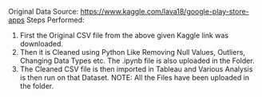 Original Data Source: https://www.kaggle.com/lava18/google-play-store-apps
Steps Performed:
1. First the Original CSV file from the above given Kaggle link was downloaded.
2. Then it is Cleaned using Python Like Removing Null Values, Outliers, Changing Data Types etc. The .ipynb file is also uploaded in the Folder.
3. The Cleaned CSV file is then imported in Tableau and Various Analysis is then run on that Dataset.
NOTE: All the Files have been uploaded in the folder.
